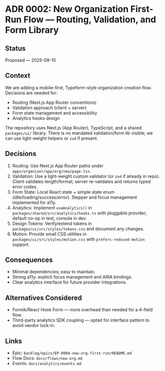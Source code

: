 # ADR 0002: New Organization First-Run Flow — Routing, Validation, and Form Library

## Status
Proposed — 2025-09-10

## Context
We are adding a mobile-first, Typeform-style organization creation flow. Decisions are needed for:
- Routing (Next.js App Router conventions)
- Validation approach (client + server)
- Form state management and accessibility
- Analytics hooks design

The repository uses Next.js (App Router), TypeScript, and a shared `packages/ui/` library. There is no mandated validation/form lib visible; we can use light-weight helpers or `zod` if present.

## Decisions
1. Routing: Use Next.js App Router paths under `apps/organizer/app/org/new/page.tsx`.
2. Validation: Use a light-weight custom validator (or `zod` if already in repo). Client validates length/format; server re-validates and returns typed error codes.
3. Form State: Local React state + simple state enum (idle/loading/success/error). Stepper and focus management implemented for a11y.
4. Analytics: Implement `useAnalytics()` in `packages/shared/src/analytics/hooks.ts` with pluggable provider; default no-op in test, console in dev.
5. Design Tokens: Verify/extend tokens in `packages/ui/src/styles/tokens.css` and document any changes.
6. Motion: Provide small CSS utilities in `packages/ui/src/styles/motion.css` with `prefers-reduced-motion` support.

## Consequences
- Minimal dependencies; easy to maintain.
- Strong a11y: explicit focus management and ARIA bindings.
- Clear analytics interface for future provider integrations.

## Alternatives Considered
- Formik/React Hook Form — more overhead than needed for a 4-field flow.
- Third-party analytics SDK coupling — opted for interface pattern to avoid vendor lock-in.

## Links
- Epic: `backlog/epics/EP-0004-new-org-first-run/README.md`
- Flow Docs: `docs/flows/new-org.md`
- Events: `docs/analytics/events.md`
